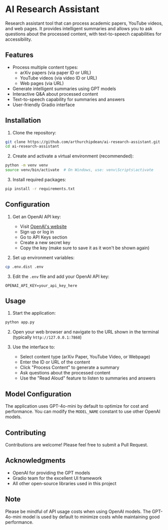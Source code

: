 # AI Research Assistant

Research assistant tool that can process academic papers, YouTube videos, and web pages. It provides intelligent summaries and allows you to ask questions about the processed content, with text-to-speech capabilities for accessibility.

## Features

- Process multiple content types:
  - arXiv papers (via paper ID or URL)
  - YouTube videos (via video ID or URL)
  - Web pages (via URL)
- Generate intelligent summaries using GPT models
- Interactive Q&A about processed content
- Text-to-speech capability for summaries and answers
- User-friendly Gradio interface

## Installation

1. Clone the repository:
```bash
git clone https://github.com/arthurchipdean/ai-research-assistant.git
cd ai-research-assistant
```

2. Create and activate a virtual environment (recommended):
```bash
python -m venv venv
source venv/bin/activate  # On Windows, use: venv\Scripts\activate
```

3. Install required packages:
```bash
pip install -r requirements.txt
```

## Configuration

1. Get an OpenAI API key:
   - Visit [OpenAI's website](https://platform.openai.com/)
   - Sign up or log in
   - Go to API Keys section
   - Create a new secret key
   - Copy the key (make sure to save it as it won't be shown again)

2. Set up environment variables:
```bash
cp .env.dist .env
```

3. Edit the `.env` file and add your OpenAI API key:
```
OPENAI_API_KEY=your_api_key_here
```

## Usage

1. Start the application:
```bash
python app.py
```

2. Open your web browser and navigate to the URL shown in the terminal (typically `http://127.0.0.1:7860`)

3. Use the interface to:
   - Select content type (arXiv Paper, YouTube Video, or Webpage)
   - Enter the ID or URL of the content
   - Click "Process Content" to generate a summary
   - Ask questions about the processed content
   - Use the "Read Aloud" feature to listen to summaries and answers

## Model Configuration

The application uses GPT-4o-mini by default to optimize for cost and performance. You can modify the `MODEL_NAME` constant to use other OpenAI models.

## Contributing

Contributions are welcome! Please feel free to submit a Pull Request.

## Acknowledgments

- OpenAI for providing the GPT models
- Gradio team for the excellent UI framework
- All other open-source libraries used in this project

## Note

Please be mindful of API usage costs when using OpenAI models. The GPT-4o-mini model is used by default to minimize costs while maintaining good performance.